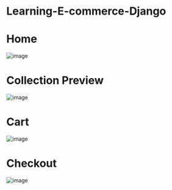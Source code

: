 # Learning-E-commerce-Django

# Home
![image](https://github.com/user-attachments/assets/63e714ae-3a01-47c6-9c96-9c14083c3a8a)

# Collection Preview
![image](https://github.com/user-attachments/assets/3e32febc-70a4-4255-86f6-89d178959a2d)

# Cart
![image](https://github.com/user-attachments/assets/44f83de4-dd49-451a-adfa-641df9a70e1c)

# Checkout
![image](https://github.com/user-attachments/assets/758d1be9-cb79-4e03-ba92-172c89af39dd)



